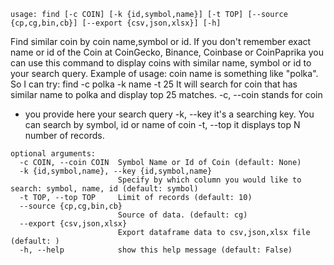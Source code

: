 ```
usage: find [-c COIN] [-k {id,symbol,name}] [-t TOP] [--source {cp,cg,bin,cb}] [--export {csv,json,xlsx}] [-h]
```

Find similar coin by coin name,symbol or id. If you don't remember exact name or id of the Coin at CoinGecko, Binance, Coinbase or CoinPaprika you
can use this command to display coins with similar name, symbol or id to your search query. Example of usage: coin name is something like "polka". So
I can try: find -c polka -k name -t 25 It will search for coin that has similar name to polka and display top 25 matches. -c, --coin stands for coin
- you provide here your search query -k, --key it's a searching key. You can search by symbol, id or name of coin -t, --top it displays top N number
of records.

```
optional arguments:
  -c COIN, --coin COIN  Symbol Name or Id of Coin (default: None)
  -k {id,symbol,name}, --key {id,symbol,name}
                        Specify by which column you would like to search: symbol, name, id (default: symbol)
  -t TOP, --top TOP     Limit of records (default: 10)
  --source {cp,cg,bin,cb}
                        Source of data. (default: cg)
  --export {csv,json,xlsx}
                        Export dataframe data to csv,json,xlsx file (default: )
  -h, --help            show this help message (default: False)
```
